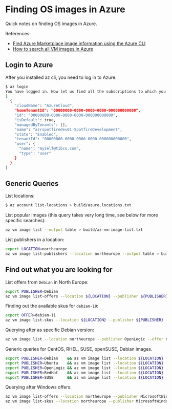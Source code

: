 # Finding OS images in Azure 

Quick notes on finding OS images in Azure.

References:
- [Find Azure Marketplace image information using the Azure CLI](https://docs.microsoft.com/en-us/azure/virtual-machines/linux/cli-ps-findimage)
- [How to search all VM images in Azure](https://lnx.azurewebsites.net/how-to-search-all-vm-images-in-azure/)

## Login to Azure

After you installed az cli, you need to log in to Azure.
```bash
$ az login
You have logged in. Now let us find all the subscriptions to which you have access...
[
  {
    "cloudName": "AzureCloud",
    "homeTenantId": "00000000-0000-0000-0000-000000000000",
    "id": "00000000-0000-0000-0000-000000000000",
    "isDefault": true,
    "managedByTenants": [],
    "name": "azrspotfiredev01-SpotfireDevelopment",
    "state": "Enabled",
    "tenantId": "00000000-0000-0000-0000-000000000000",
    "user": {
      "name": "myself@tibco.com",
      "type": "user"
    }
  }
]
```

## Generic Queries

List locations:
```bash
$ az account list-locations > build/azure.locations.txt
```

List popular images (this query takes very long time, see below for more specific searches):
```bash
az vm image list --output table > build/az-vm-image-list.txt
```

List publishers in a location:
```bash
export LOCATION=northeurope
az vm image list-publishers --location northeurope --output table > build/az-vm-image-list-publishers--location-${LOCATION}.txt
```

## Find out what you are looking for

List offers from `Debian` in North Europe:
```bash
export PUBLISHER=Debian
az vm image list-offers --location ${LOCATION} --publisher ${PUBLISHER} --output table > build/az-vm-image-list--location-${LOCATION}--publisher-${PUBLISHER}.txt
```  

Finding out the available skus for `debian-10`:
```bash
export OFFER=debian-11
az vm image list-skus --location ${LOCATION} --publisher ${PUBLISHER} --offer ${OFFER} --output table > build/az-vm-image-list--location-${LOCATION}--publisher-${PUBLISHER}--offer-${OFFER}.txt
```   

Querying after as specific Debian version:
```bash
az vm image list --location northeurope --publisher OpenLogic --offer CentOS --sku 11 --all --output table > build/az-vm-image-list--location-${LOCATION}--publisher-${PUBLISHER}--offer-${OFFER}--sku-11.txt
```

Generic queries for CentOS, RHEL, SUSE, openSUSE, Debian images.
```bash
export PUBLISHER=Debian    && az vm image list --location ${LOCATION} --publisher ${PUBLISHER} --all --output table > build/az-vm-image-list--location-${LOCATION}--publisher-${PUBLISHER}.txt
export PUBLISHER=Ubuntu    && az vm image list --location ${LOCATION} --publisher ${PUBLISHER} --all --output table > build/az-vm-image-list--location-${LOCATION}--publisher-${PUBLISHER}.txt
export PUBLISHER=OpenLogic && az vm image list --location ${LOCATION} --publisher ${PUBLISHER} --all --output table > build/az-vm-image-list--location-${LOCATION}--publisher-${PUBLISHER}.txt
export PUBLISHER=RedHat    && az vm image list --location ${LOCATION} --publisher ${PUBLISHER} --all --output table > build/az-vm-image-list--location-${LOCATION}--publisher-${PUBLISHER}.txt
export PUBLISHER=SUSE      && az vm image list --location ${LOCATION} --publisher ${PUBLISHER} --all --output table > build/az-vm-image-list--location-${LOCATION}--publisher-${PUBLISHER}.txt
```

Querying after Windows offers.
```bash
az vm image list-offers --location northeurope --publisher MicrosoftWindowsServer --output table > build/az-vm-image-list-offers--location-northeurope--publisher-MicrosoftWindowsServer.txt
az vm image list-skus --location northeurope --publisher MicrosoftWindowsServer --offer WindowsServer --output table > build/az-vm-image-list-skus--location-northeurope--publisher-MicrosoftWindowsServer--offer-WindowsServer.txt
```
